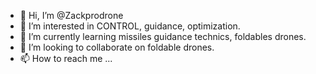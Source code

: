 - 👋 Hi, I’m @Zackprodrone
- 👀 I’m interested in CONTROL, guidance, optimization.
- 🌱 I’m currently learning missiles guidance technics, foldables drones.
- 💞️ I’m looking to collaborate on foldable drones.
- 📫 How to reach me ...

<!---
Zackprodrone/Zackprodrone is a ✨ special ✨ repository because its `README.md` (this file) appears on your GitHub profile.
You can click the Preview link to take a look at your changes.
--->
